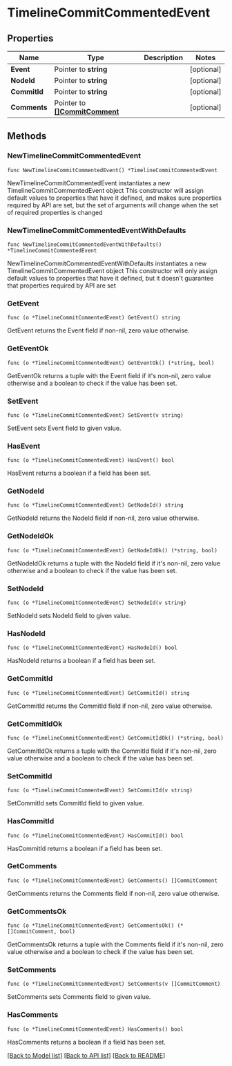 # TimelineCommitCommentedEvent

## Properties

Name | Type | Description | Notes
------------ | ------------- | ------------- | -------------
**Event** | Pointer to **string** |  | [optional] 
**NodeId** | Pointer to **string** |  | [optional] 
**CommitId** | Pointer to **string** |  | [optional] 
**Comments** | Pointer to [**[]CommitComment**](CommitComment.md) |  | [optional] 

## Methods

### NewTimelineCommitCommentedEvent

`func NewTimelineCommitCommentedEvent() *TimelineCommitCommentedEvent`

NewTimelineCommitCommentedEvent instantiates a new TimelineCommitCommentedEvent object
This constructor will assign default values to properties that have it defined,
and makes sure properties required by API are set, but the set of arguments
will change when the set of required properties is changed

### NewTimelineCommitCommentedEventWithDefaults

`func NewTimelineCommitCommentedEventWithDefaults() *TimelineCommitCommentedEvent`

NewTimelineCommitCommentedEventWithDefaults instantiates a new TimelineCommitCommentedEvent object
This constructor will only assign default values to properties that have it defined,
but it doesn't guarantee that properties required by API are set

### GetEvent

`func (o *TimelineCommitCommentedEvent) GetEvent() string`

GetEvent returns the Event field if non-nil, zero value otherwise.

### GetEventOk

`func (o *TimelineCommitCommentedEvent) GetEventOk() (*string, bool)`

GetEventOk returns a tuple with the Event field if it's non-nil, zero value otherwise
and a boolean to check if the value has been set.

### SetEvent

`func (o *TimelineCommitCommentedEvent) SetEvent(v string)`

SetEvent sets Event field to given value.

### HasEvent

`func (o *TimelineCommitCommentedEvent) HasEvent() bool`

HasEvent returns a boolean if a field has been set.

### GetNodeId

`func (o *TimelineCommitCommentedEvent) GetNodeId() string`

GetNodeId returns the NodeId field if non-nil, zero value otherwise.

### GetNodeIdOk

`func (o *TimelineCommitCommentedEvent) GetNodeIdOk() (*string, bool)`

GetNodeIdOk returns a tuple with the NodeId field if it's non-nil, zero value otherwise
and a boolean to check if the value has been set.

### SetNodeId

`func (o *TimelineCommitCommentedEvent) SetNodeId(v string)`

SetNodeId sets NodeId field to given value.

### HasNodeId

`func (o *TimelineCommitCommentedEvent) HasNodeId() bool`

HasNodeId returns a boolean if a field has been set.

### GetCommitId

`func (o *TimelineCommitCommentedEvent) GetCommitId() string`

GetCommitId returns the CommitId field if non-nil, zero value otherwise.

### GetCommitIdOk

`func (o *TimelineCommitCommentedEvent) GetCommitIdOk() (*string, bool)`

GetCommitIdOk returns a tuple with the CommitId field if it's non-nil, zero value otherwise
and a boolean to check if the value has been set.

### SetCommitId

`func (o *TimelineCommitCommentedEvent) SetCommitId(v string)`

SetCommitId sets CommitId field to given value.

### HasCommitId

`func (o *TimelineCommitCommentedEvent) HasCommitId() bool`

HasCommitId returns a boolean if a field has been set.

### GetComments

`func (o *TimelineCommitCommentedEvent) GetComments() []CommitComment`

GetComments returns the Comments field if non-nil, zero value otherwise.

### GetCommentsOk

`func (o *TimelineCommitCommentedEvent) GetCommentsOk() (*[]CommitComment, bool)`

GetCommentsOk returns a tuple with the Comments field if it's non-nil, zero value otherwise
and a boolean to check if the value has been set.

### SetComments

`func (o *TimelineCommitCommentedEvent) SetComments(v []CommitComment)`

SetComments sets Comments field to given value.

### HasComments

`func (o *TimelineCommitCommentedEvent) HasComments() bool`

HasComments returns a boolean if a field has been set.


[[Back to Model list]](../README.md#documentation-for-models) [[Back to API list]](../README.md#documentation-for-api-endpoints) [[Back to README]](../README.md)


